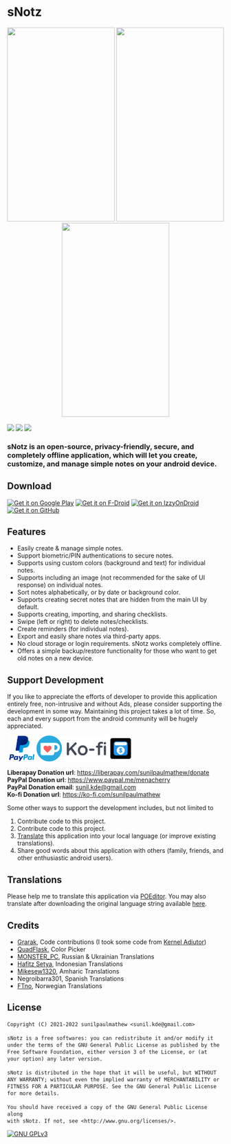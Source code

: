 # sNotz

<p style="text-align: center"><img src="https://raw.githubusercontent.com/sunilpaulmathew/sNotz/master/fastlane/metadata/android/en-US/images/phoneScreenshots/002.jpg" alt="" width="250" height="450" /> <img src="https://raw.githubusercontent.com/sunilpaulmathew/sNotz/master/fastlane/metadata/android/en-US/images/phoneScreenshots/001.jpg" alt="" width="250" height="450" /> <img src="https://raw.githubusercontent.com/sunilpaulmathew/sNotz/master/fastlane/metadata/android/en-US/images/phoneScreenshots/003.jpg" alt="" width="250" height="450" /></p>

[![](https://img.shields.io/badge/sNotz-v0.15-green)](https://play.google.com/store/apps/details?id=com.sunilpaulmathew.snotz)
![](https://img.shields.io/github/languages/top/sunilpaulmathew/sNotz)
![](https://img.shields.io/github/contributors/sunilpaulmathew/sNotz)

### sNotz is an open-source, privacy-friendly, secure, and completely offline application, which will let you create, customize, and manage simple notes on your android device.


## Download
[<img src="https://play.google.com/intl/en_us/badges/images/generic/en-play-badge.png"
alt="Get it on Google Play"
height="80">](https://play.google.com/store/apps/details?id=com.sunilpaulmathew.snotz)
[<img src="https://fdroid.gitlab.io/artwork/badge/get-it-on.png"
alt="Get it on F-Droid"
height="80">](https://f-droid.org/packages/com.sunilpaulmathew.snotz)
[<img src="https://gitlab.com/IzzyOnDroid/repo/-/raw/master/assets/IzzyOnDroid.png"
alt="Get it on IzzyOnDroid"
height="80">](https://apt.izzysoft.de/fdroid/index/apk/com.sunilpaulmathew.snotz)
[<img src="https://i.ibb.co/q0mdc4Z/get-it-on-github.png"
alt="Get it on GitHub"
height="80">](https://github.com/sunilpaulmathew/sNotz/releases/download/v0.15/app-fdroid-release.apk)

## Features
* Easily create & manage simple notes.
* Support biometric/PIN authentications to secure notes.
* Supports using custom colors (background and text) for individual notes.
* Supports including an image (not recommended for the sake of UI response) on individual notes.
* Sort notes alphabetically, or by date or background color.
* Supports creating secret notes that are hidden from the main UI by default.
* Supports creating, importing, and sharing checklists.
* Swipe (left or right) to delete notes/checklists.
* Create reminders (for individual notes).
* Export and easily share notes via third-party apps.
* No cloud storage or login requirements. sNotz works completely offline.
* Offers a simple backup/restore functionality for those who want to get old notes on a new device.

## Support Development
If you like to appreciate the efforts of developer to provide this application entirely free, non-intrusive and without Ads, please consider supporting the development in some way. Maintaining this project takes a lot of time. So, each and every support from the android community will be hugely appreciated.
<p><a href="https://liberapay.com/sunilpaulmathew/donate" target="_blank"><img src="https://liberapay.com/assets/widgets/donate.svg" alt="" height="60" /></a> <a href="https://www.paypal.me/menacherry" target="_blank"><img src="https://github.com/SmartPack/SmartPack.github.io/blob/master/asset/pic005.png?raw=true" alt="" height="60" /></a> <a href="https://ko-fi.com/sunilpaulmathew" target="_blank"><img src="https://github.com/SmartPack/SmartPack.github.io/blob/master/asset/pic010.png?raw=true" alt="" height="60" /></a> <a href="https://play.google.com/store/apps/details?id=com.smartpack.donate" target="_blank"><img src="https://github.com/SmartPack/SmartPack.github.io/blob/master/asset/pic009.png?raw=true" alt="" height="60" /></a></p>
<p><strong>Liberapay Donation url</strong>: <a href="https://liberapay.com/sunilpaulmathew/donate" target="_blank">https://liberapay.com/sunilpaulmathew/donate</a><br><strong>PayPal Donation url</strong>: <a href="https://www.paypal.me/menacherry" target="_blank">https://www.paypal.me/menacherry</a><br><strong>PayPal Donation  email</strong>: <a href="mailto:sunil.kde@gmail.com">sunil.kde@gmail.com</a><br><strong>Ko-fi Donation url</strong>: <a href="https://ko-fi.com/sunilpaulmathew" target="_blank">https://ko-fi.com/sunilpaulmathew</a></p>

Some other ways to support the development includes, but not limited to
<ol>
    <li>Contribute code to this project.</li>
    <li>Contribute code to this project.</li>
    <li><a href="https://poeditor.com/join/project?hash=LOg2GmFfbV" target="_blank">Translate</a> this application into your local language (or improve existing translations).</li>
    <li>Share good words about this application with others (family, friends, and other enthusiastic android users).</li>
</ol>

## Translations
Please help me to translate this application via [POEditor](https://poeditor.com/join/project?hash=LOg2GmFfbV). You may also translate after downloading the original language string available [here](app/src/main/res/values/strings.xml).

## Credits
* [Grarak](https://github.com/Grarak/), Code contributions (I took some code from [Kernel Adiutor](https://github.com/Grarak/KernelAdiutor/))
* [QuadFlask](https://github.com/QuadFlask/colorpicker/), Color Picker
* [MONSTER_PC](https://t.me/MONSTER_PC), Russian & Ukrainian Translations
* [Hafitz Setya](https://github.com/breakdowns), Indonesian Translations
* [Mikesew1320](https://github.com/Mikesew1320), Amharic Translations
* Negroibarra301, Spanish Translations
* [FTno](https://github.com/FTno), Norwegian Translations

## License

    Copyright (C) 2021-2022 sunilpaulmathew <sunil.kde@gmail.com>

    sNotz is a free softwares: you can redistribute it and/or modify it
    under the terms of the GNU General Public License as published by the
    Free Software Foundation, either version 3 of the License, or (at
    your option) any later version.

    sNotz is distributed in the hope that it will be useful, but WITHOUT
    ANY WARRANTY; without even the implied warranty of MERCHANTABILITY or
    FITNESS FOR A PARTICULAR PURPOSE. See the GNU General Public License
    for more details.

    You should have received a copy of the GNU General Public License along
    with sNotz. If not, see <http://www.gnu.org/licenses/>.
    
[![GNU GPLv3](https://www.gnu.org/graphics/gplv3-127x51.png)](https://www.gnu.org/licenses/gpl-3.0.en.html)

